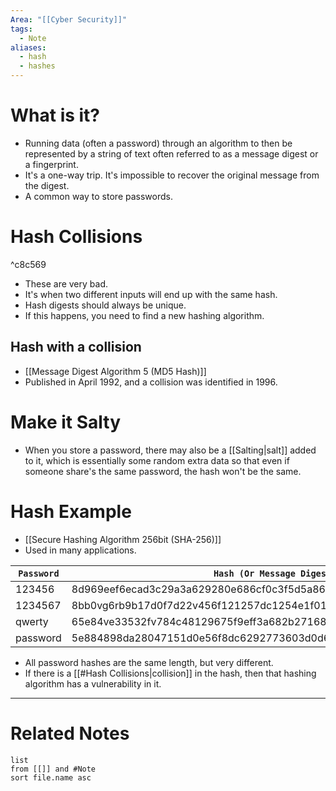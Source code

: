```yaml
---
Area: "[[Cyber Security]]"
tags:
  - Note
aliases:
  - hash
  - hashes
---
```

# What is it?
- Running data (often a password) through an algorithm to then be represented by a string of text often referred to as a message digest or a fingerprint.
- It's a one-way trip. It's impossible to recover the original message from the digest.
- A common way to store passwords.

# Hash Collisions

^c8c569

- These are very bad.
- It's when two different inputs will end up with the same hash. 
- Hash digests should always be unique.
- If this happens, you need to find a new hashing algorithm.

## Hash with a collision
- [[Message Digest Algorithm 5 (MD5 Hash)]]
- Published in April 1992, and a collision was identified in 1996.

# Make it Salty
- When you store a password, there may also be a [[Salting|salt]] added to it, which is essentially some random extra data so that even if someone share's the same password, the hash won't be the same.

# Hash Example
- [[Secure Hashing Algorithm 256bit (SHA-256)]]
- Used in many applications.

| `Password` | `Hash (Or Message Digest)`                                          |
| ---------- | ------------------------------------------------------------------- |
| 123456     | 8d969eef6ecad3c29a3a629280e686cf0c3f5d5a86afff3ca12020c923adc6c9223 |
| 1234567    | 8bb0vg6rb9b17d0f7d22v456f121257dc1254e1f016965370476383ea776df414   |
| qwerty     | 65e84ve33532fv784c48129675f9eff3a682b27168c0ra744b2cf58ee02337c5156 |
| password   | 5e884898da28047151d0e56f8dc6292773603d0d6aavvdd62a11ef721d1542d8    |
- All password hashes are the same length, but very different. 
- If there is a [[#Hash Collisions|collision]] in the hash, then that hashing algorithm has a vulnerability in it.


---
# Related Notes
```dataview
list
from [[]] and #Note 
sort file.name asc
```
